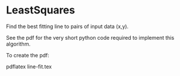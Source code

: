 # LeastSquares
Find the best fitting line to pairs of input data (x,y).

See the pdf for the very short python code required to implement
this algorithm.

To create the pdf:

pdflatex line-fit.tex
